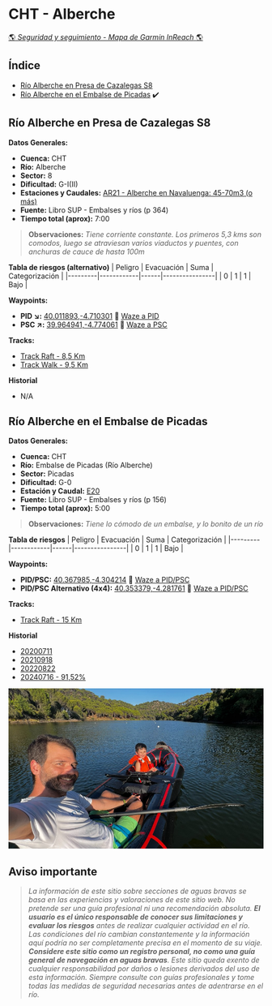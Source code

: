 # CHT - Alberche
[:earth_americas: *Seguridad y seguimiento - Mapa de Garmin InReach* :earth_americas:](https://share.garmin.com/gpalacios82)

## Índice
* [Río Alberche en Presa de Cazalegas S8](./CHT-Alberche.md#río-alberche-en-presa-de-cazalegas-s8)
* [Río Alberche en el Embalse de Picadas](./CHT-Alberche.md#río-alberche-en-el-embalse-de-picadas) :heavy_check_mark:

## Río Alberche en Presa de Cazalegas S8

**Datos Generales:**
* **Cuenca:** CHT
* **Río:** Alberche
* **Sector:** 8
* **Dificultad:** G-I(II)
* **Estaciones y Caudales:** [AR21 - Alberche en Navaluenga: 45-70m3 (o más)](https://saihtajo.chtajo.es/stmobile/index.php?url=/tr/ficha/estacion:AR21)
* **Fuente:** Libro SUP - Embalses y ríos (p 364)
* **Tiempo total (aprox):** 7:00

>**Observaciones:**
*Tiene corriente constante. Los primeros 5,3 kms son comodos, luego se atraviesan varios viaductos y puentes, con anchuras de cauce de hasta 100m*

**Tabla de riesgos (alternativo)**
| Peligro | Evacuación | Suma | Categorización |
|---------|------------|------|----------------|
|    0    |     1      |   1  |   Bajo    |

**Waypoints:**
* **PID :arrow_lower_right::** [40.011893,-4.710301](https://maps.app.goo.gl/AhDtNjJrkpXowwtE9) :car: [Waze a PID](https://waze.com/?ll=40.011893,-4.710301&navigate=yes)
* **PSC :arrow_upper_right::** [39.964941,-4.774061](https://maps.app.goo.gl/Jbc9AFMQEoU3xxo47) :car: [Waze a PSC](https://waze.com/?ll=39.964941,-4.774061&navigate=yes)

**Tracks:**
* [Track Raft - 8,5 Km](https://connect.garmin.com/modern/course/314355320)
* [Track Walk - 9,5 Km](https://connect.garmin.com/modern/course/314354837)

**Historial**
* N/A


## Río Alberche en el Embalse de Picadas

**Datos Generales:**
* **Cuenca:** CHT
* **Río:** Embalse de Picadas (Río Alberche)
* **Sector:** Picadas
* **Dificultad:** G-0
* **Estación y Caudal:** [E20](https://saihtajo.chtajo.es/stmobile/index.php?url=/tr/ficha/estacion:E_20)
* **Fuente:** Libro SUP - Embalses y ríos (p 156)
* **Tiempo total (aprox):** 5:00

>**Observaciones:**
*Tiene lo cómodo de un embalse, y lo bonito de un río*

**Tabla de riesgos**
| Peligro | Evacuación | Suma | Categorización |
|---------|------------|------|----------------|
|     0   |       1    |   1  |      Bajo      |

**Waypoints:**
* **PID/PSC:** [40.367985,-4.304214](https://maps.app.goo.gl/bQ1y4CQ3naBfBZrVA) :car: [Waze a PID/PSC](https://waze.com/?ll=40.367985,-4.304214&navigate=yes)
* **PID/PSC Alternativo (4x4):** [40.353379,-4.281761](https://maps.app.goo.gl/AMtc3cdfJxoPwkuk9conn) :car: [Waze a PID/PSC](https://waze.com/?ll=40.353379,-4.281761&navigate=yes)

**Tracks:**
* [Track Raft - 15 Km](https://connect.garmin.com/modern/course/75805824)

**Historial**
* [20200711](https://connect.garmin.com/modern/activity/5219682527)
* [20210918](https://connect.garmin.com/modern/activity/7508791685)
* [20220822](https://connect.garmin.com/modern/activity/9455663030)
* [20240716 - 91,52%](https://connect.garmin.com/modern/activity/16445341207)

![](../misc/images/cht-alberche-picadas.jpg)

## Aviso importante
>*La información de este sitio sobre secciones de aguas bravas se basa en las experiencias y valoraciones de este sitio web. No pretende ser una guía profesional ni una recomendación absoluta. **El usuario es el único responsable de conocer sus limitaciones y evaluar los riesgos** antes de realizar cualquier actividad en el río. Las condiciones del río cambian constantemente y la información aquí podría no ser completamente precisa en el momento de su viaje. **Considere este sitio como un registro personal, no como una guía general de navegación en aguas bravas**. Este sitio queda exento de cualquier responsabilidad por daños o lesiones derivados del uso de esta información. Siempre consulte con guías profesionales y tome todas las medidas de seguridad necesarias antes de adentrarse en el río.*